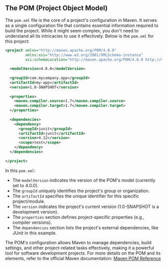 ## The POM (Project Object Model)

The `pom.xml` file is the core of a project's configuration in Maven. It serves as a single configuration file that contains essential information required to build the project. While it might seem complex, you don't need to understand all its intricacies to use it effectively. Below is the `pom.xml` for this project:

```xml
<project xmlns="http://maven.apache.org/POM/4.0.0"
         xmlns:xsi="http://www.w3.org/2001/XMLSchema-instance"
         xsi:schemaLocation="http://maven.apache.org/POM/4.0.0 http://maven.apache.org/xsd/maven-4.0.0.xsd">
  
  <modelVersion>4.0.0</modelVersion>
  
  <groupId>com.mycompany.app</groupId>
  <artifactId>my-app</artifactId>
  <version>1.0-SNAPSHOT</version>
  
  <properties>
    <maven.compiler.source>1.7</maven.compiler.source>
    <maven.compiler.target>1.7</maven.compiler.target>
  </properties>
  
  <dependencies>
    <dependency>
      <groupId>junit</groupId>
      <artifactId>junit</artifactId>
      <version>4.12</version>
      <scope>test</scope>
    </dependency>
  </dependencies>
  
</project>
```

In this `pom.xml`:

- The `modelVersion` indicates the version of the POM's model (currently set to 4.0.0).
- The `groupId` uniquely identifies the project's group or organization.
- The `artifactId` specifies the unique identifier for this specific project/module.
- The `version` indicates the project's current version (1.0-SNAPSHOT is a development version).
- The `properties` section defines project-specific properties (e.g., compiler versions).
- The `dependencies` section lists the project's external dependencies, like JUnit in this example.

The POM's configuration allows Maven to manage dependencies, build settings, and other project-related tasks effectively, making it a powerful tool for software development projects. For more details on the POM and its elements, refer to the official Maven documentation: [Maven POM Reference](https://maven.apache.org/pom.html)
